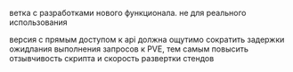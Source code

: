 

ветка с разработками нового функционала. не для реального использования

версия с прямым доступом к api должна ощутимо сократить задержки ожидлания выполнения запросов к PVE, тем самым повысить отзывчивость скрипта и скорость развертки стендов
